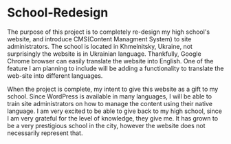 # School-Redesign
The purpose of this project is to completely re-design my high school's website, and introduce CMS(Content Managment System) to site administrators. The school is located in Khmelnitsky, Ukraine, not surprisingly the website is in Ukrainian language. Thankfully, Google Chrome browser can easily translate the website into English. One of the feature I am planning to include will be adding a functionality to translate the web-site into different languages. 

When the project is complete, my intent to give this website as a gift to my school. Since WordPress is available in many languages, I will be able to train site administrators on how to manage the content using their native language. I am very excited to be able to give back to my high school, since I am very grateful for the level of knowledge, they give me. It has grown to be a very prestigious school in the city, however the website does not necessarily represent that.
